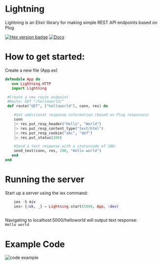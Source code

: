 # Lightning

Lightning is an Elixir library for making simple REST API endpoints based on Plug

[![Hex version badge](https://img.shields.io/hexpm/v/lightning.svg)](https://hex.pm/packages/lightning)
[![Docs](https://img.shields.io/badge/docs-lightning-blue.svg)](https://hexdocs.pm/lightning/Lightning.html)



# How to get started:

Create a new file (App.ex)


```elixir
defmodule App do 
   use Lightning.HTTP
   import Lightning

 #Create a new route endpoint
 #Route: GET "/helloworld/"
 def route("GET", ["helloworld"], conn, res) do

    #Set additional response information (based on Plug responses)
    conn 
    |> res.put_resp_header("Hello", "World")
    |> res.put_resp_content_type("text/html")
    |> res.put_resp_cookie("abc", "def")
    |> res.put_status(200)

    #Send a text response with a statuscode of 200:
    send_text(conn, res, 200, "Hello world")
   end
end
```
# Running the server
Start up a server using the iex command:
```elixir
    iex -S mix
    iex> {:ok, _} = Lightning.start(5000, App, :dev)
    
```

Navigating to localhost:5000/helloworld will output text response:<br>
```Hello world```


# Example Code

![code example](https://i.imgur.com/1wvkucU.png)
